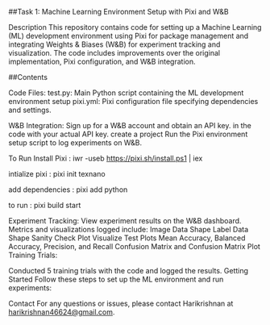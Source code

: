 ##Task 1: Machine Learning Environment Setup with Pixi and W&B

Description
This repository contains code for setting up a Machine Learning (ML) development environment using Pixi for package management and integrating Weights & Biases (W&B) for experiment tracking and visualization. The code includes improvements over the original implementation, Pixi configuration, and W&B integration.

##Contents

Code Files:
test.py: Main Python script containing the ML development environment setup
pixi.yml: Pixi configuration file specifying dependencies and settings.


W&B Integration:
Sign up for a W&B account and obtain an API key.
<e57a4d626b612a171a76930cd20adf3ec3e7f09e> in the code with your actual API key.
create a project
Run the Pixi environment setup script to log experiments on W&B.

To Run
Install Pixi : iwr -useb https://pixi.sh/install.ps1 | iex

intialize pixi : pixi init texnano

add dependencies : pixi add python

to run : pixi build start


Experiment Tracking:
View experiment results on the W&B dashboard.
Metrics and visualizations logged include:
Image Data Shape
Label Data Shape
Sanity Check Plot
Visualize Test Plots
Mean Accuracy, Balanced Accuracy, Precision, and Recall
Confusion Matrix and Confusion Matrix Plot
Training Trials:

Conducted 5 training trials with the code and logged the results.
Getting Started
Follow these steps to set up the ML environment and run experiments:

Contact
For any questions or issues, please contact Harikrishnan at harikrishnan46624@gmail.com.



